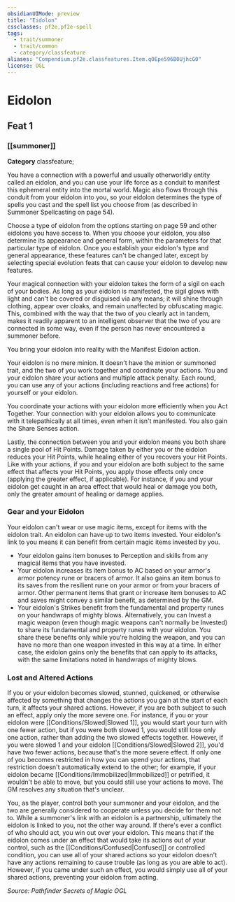 ```yaml
---
obsidianUIMode: preview
title: "Eidolon"
cssclasses: pf2e,pf2e-spell
tags:
  - trait/summoner
  - trait/common
  - category/classfeature
aliases: "Compendium.pf2e.classfeatures.Item.qOEpe596B0UjhcG0"
license: OGL
---
```

# Eidolon
## Feat 1
### [[summoner]]

**Category** classfeature; 




You have a connection with a powerful and usually otherworldly entity called an eidolon, and you can use your life force as a conduit to manifest this ephemeral entity into the mortal world. Magic also flows through this conduit from your eidolon into you, so your eidolon determines the type of spells you cast and the spell list you choose from (as described in Summoner Spellcasting on page 54).

Choose a type of eidolon from the options starting on page 59 and other eidolons you have access to. When you choose your eidolon, you also determine its appearance and general form, within the parameters for that particular type of eidolon. Once you establish your eidolon's type and general appearance, these features can't be changed later, except by selecting special evolution feats that can cause your eidolon to develop new features.

Your magical connection with your eidolon takes the form of a sigil on each of your bodies. As long as your eidolon is manifested, the sigil glows with light and can't be covered or disguised via any means; it will shine through clothing, appear over cloaks, and remain unaffected by obfuscating magic. This, combined with the way that the two of you clearly act in tandem, makes it readily apparent to an intelligent observer that the two of you are connected in some way, even if the person has never encountered a summoner before.

You bring your eidolon into reality with the Manifest Eidolon action.

Your eidolon is no mere minion. It doesn't have the minion or summoned trait, and the two of you work together and coordinate your actions. You and your eidolon share your actions and multiple attack penalty. Each round, you can use any of your actions (including reactions and free actions) for yourself or your eidolon.

You coordinate your actions with your eidolon more efficiently when you Act Together. Your connection with your eidolon allows you to communicate with it telepathically at all times, even when it isn't manifested. You also gain the Share Senses action.

Lastly, the connection between you and your eidolon means you both share a single pool of Hit Points. Damage taken by either you or the eidolon reduces your Hit Points, while healing either of you recovers your Hit Points. Like with your actions, if you and your eidolon are both subject to the same effect that affects your Hit Points, you apply those effects only once (applying the greater effect, if applicable). For instance, if you and your eidolon get caught in an area effect that would heal or damage you both, only the greater amount of healing or damage applies.

### Gear and your Eidolon

Your eidolon can't wear or use magic items, except for items with the eidolon trait. An eidolon can have up to two items invested. Your eidolon's link to you means it can benefit from certain magic items invested by you.

*   Your eidolon gains item bonuses to Perception and skills from any magical items that you have invested.
*   Your eidolon increases its item bonus to AC based on your armor's armor potency rune or bracers of armor. It also gains an item bonus to its saves from the resilient rune on your armor or from your bracers of armor. Other permanent items that grant or increase item bonuses to AC and saves might convey a similar benefit, as determined by the GM.
*   Your eidolon's Strikes benefit from the fundamental and property runes on your handwraps of mighty blows. Alternatively, you can Invest a magic weapon (even though magic weapons can't normally be Invested) to share its fundamental and property runes with your eidolon. You share these benefits only while you're holding the weapon, and you can have no more than one weapon invested in this way at a time. In either case, the eidolon gains only the benefits that can apply to its attacks, with the same limitations noted in handwraps of mighty blows.

### Lost and Altered Actions

If you or your eidolon becomes slowed, stunned, quickened, or otherwise affected by something that changes the actions you gain at the start of each turn, it affects your shared actions. However, if you are both subject to such an effect, apply only the more severe one. For instance, if you or your eidolon were [[Conditions/Slowed|Slowed 1]], you would start your turn with one fewer action, but if you were both slowed 1, you would still lose only one action, rather than adding the two slowed effects together. However, if you were slowed 1 and your eidolon [[Conditions/Slowed|Slowed 2]], you'd have two fewer actions, because that's the more severe effect. If only one of you becomes restricted in how you can spend your actions, that restriction doesn't automatically extend to the other; for example, if your eidolon became [[Conditions/Immobilized|Immobilized]] or petrified, it wouldn't be able to move, but you could still use your actions to move. The GM resolves any situation that's unclear.

You, as the player, control both your summoner and your eidolon, and the two are generally considered to cooperate unless you decide for them not to. While a summoner's link with an eidolon is a partnership, ultimately the eidolon is linked to you, not the other way around. If there's ever a conflict of who should act, you win out over your eidolon. This means that if the eidolon comes under an effect that would take its actions out of your control, such as the [[Conditions/Confused|Confused]] or controlled condition, you can use all of your shared actions so your eidolon doesn't have any actions remaining to cause trouble (as long as you are able to act). However, if you came under such an effect, you would simply use all of your shared actions, preventing your eidolon from acting.

*Source: Pathfinder Secrets of Magic*
*OGL*